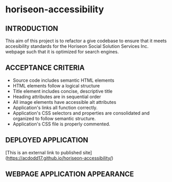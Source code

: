 # horiseon-accessibility

INTRODUCTION
------------
This aim of this project is to refactor a give codebase to ensure that it meets accesibility standards for the Horiseon Social Solution Services Inc. webpage such that it is optimized for search engines. 

ACCEPTANCE CRITERIA
-------------------
- Source code includes semantic HTML elements 
- HTML elements follow a logical structure
- Title element includes concise, descriptive title
- Heading attributes are in sequential order 
- All image elements have accessible alt attributes
- Application's links all function correctly.
- Application's CSS selectors and properties are consolidated and organized to follow semantic structure.
- Application's CSS file is properly commented.


DEPLOYED APPLICATION
--------------------
[This is an external link to published site] (https://acdodd17.github.io/horiseon-accessibility/)

WEBPAGE APPLICATION APPEARANCE
------------------------------

